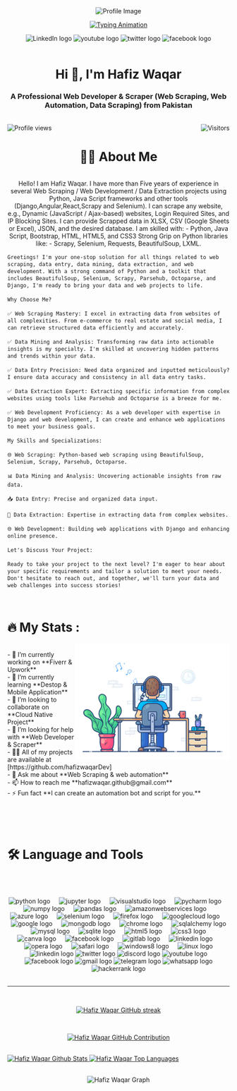 <!DOCTYPE html>
<html lang="en">
<head>
    <meta charset="UTF-8">
    <meta http-equiv="X-UA-Compatible" content="IE=edge">
    <meta name="viewport" content="width=device-width, initial-scale=1.0">
    <!-- Add any additional meta tags, stylesheets, or scripts here -->
</head>
<body>

<div align="center">
    <img height="150" src="https://camo.githubusercontent.com/62da68eb62b1e5f175f7d1f0191dd89a653d7908feb22d37d4a0ab07365d6791/68747470733a2f2f6d656469612e67697068792e636f6d2f6d656469612f4d3967624264396e6244724f5475314d71782f67697068792e676966" alt="Profile Image" />
</div>

<p align="center">
    <a href="https://github.com/hafizwaqarDev">
        <img src="https://readme-typing-svg.herokuapp.com/?font=Fira+Code&weight=600&size=20&lines=Python%20Web%20Developer;Python%20Web%20Scraper;Web%20Automation%20Expert;5%20years%20of%20coding%20experience;Always%20learning%20new%20things&center=true&width=500&height=50" alt="Typing Animation"> 
    </a>
</p>

<div align="center">
    <img src="https://img.shields.io/static/v1?message=LinkedIn&logo=linkedin&label=&color=0077B5&logoColor=white&labelColor=&style=for-the-badge" height="25" alt="LinkedIn logo" />
    <img src="https://img.shields.io/static/v1?message=Youtube&logo=youtube&label=&color=FF0000&logoColor=white&labelColor=&style=for-the-badge" height="25" alt="youtube logo"  />
    <img src="https://img.shields.io/static/v1?message=Twitter&logo=twitter&label=&color=1DA1F2&logoColor=white&labelColor=&style=for-the-badge" height="25" alt="twitter logo"  />
    <img src="https://img.shields.io/static/v1?message=Facebook&logo=facebook&label=&color=1877F2&logoColor=white&labelColor=&style=for-the-badge" height="25" alt="facebook logo"  />
    <!-- Add similar shields for other social media platforms -->
</div>

<br>

<h1 align="center">Hi 👋, I'm Hafiz Waqar</h1>
<h3 align="center">A Professional Web Developer & Scraper (Web Scraping, Web Automation, Data Scraping) from Pakistan</h3>

<br>

<a href="https://github.com/hafizwaqarDev">
    <img align="left" src="https://komarev.com/ghpvc/?username=hafizwaqarDev&label=Profile%20views&color=0e75b6&style=flat" alt="Profile views" />
</a>

<a href="https://github.com/hafizwaqarDev">
    <img align="right" src="https://komarev.com/ghpvc/?username=hafizwaqarDev&label=Visitors&color=0e75b6&style=flat" alt="Visitors" />
</a>

<br>

<h1 align="center">👩‍💻 About Me</h1>

<p align="center">
    <br>Hello! I am Hafiz Waqar. I have more than Five years of experience in several Web Scraping / Web Development / Data Extraction projects using Python, Java Script frameworks and other tools (Django,Angular,React,Scrapy and Selenium). I can scrape any website, e.g., Dynamic (JavaScript / Ajax-based) websites, Login Required Sites, and IP Blocking Sites. I can provide Scrapped data in XLSX, CSV (Google Sheets or Excel), JSON, and the desired database. I am skilled with: - Python, Java Script, Bootstrap, HTML, HTML5, and CSS3 Strong Grip on Python libraries like: - Scrapy, Selenium, Requests, BeautifulSoup, LXML.

    Greetings! I'm your one-stop solution for all things related to web scraping, data entry, data mining, data extraction, and web development. With a strong command of Python and a toolkit that includes BeautifulSoup, Selenium, Scrapy, Parsehub, Octoparse, and Django, I'm ready to bring your data and web projects to life.
    
    Why Choose Me?
    
    ✅ Web Scraping Mastery: I excel in extracting data from websites of all complexities. From e-commerce to real estate and social media, I can retrieve structured data efficiently and accurately.
    
    ✅ Data Mining and Analysis: Transforming raw data into actionable insights is my specialty. I'm skilled at uncovering hidden patterns and trends within your data.
    
    ✅ Data Entry Precision: Need data organized and inputted meticulously? I ensure data accuracy and consistency in all data entry tasks.
    
    ✅ Data Extraction Expert: Extracting specific information from complex websites using tools like Parsehub and Octoparse is a breeze for me.
    
    ✅ Web Development Proficiency: As a web developer with expertise in Django and web development, I can create and enhance web applications to meet your business goals.
    
    My Skills and Specializations:
    
    🌐 Web Scraping: Python-based web scraping using BeautifulSoup, Selenium, Scrapy, Parsehub, Octoparse.
    
    📊 Data Mining and Analysis: Uncovering actionable insights from raw data.
    
    📥 Data Entry: Precise and organized data input.
    
    🔗 Data Extraction: Expertise in extracting data from complex websites.
    
    🌐 Web Development: Building web applications with Django and enhancing online presence.
    
    Let's Discuss Your Project:
    
    Ready to take your project to the next level? I'm eager to hear about your specific requirements and tailor a solution to meet your needs. Don't hesitate to reach out, and together, we'll turn your data and web challenges into success stories!
</p>

<br>

<h1 align="left">🔥 My Stats :</h1>

<p align="left">
    <img align="right" width="350" src="https://raw.githubusercontent.com/jsuarezruiz/jsuarezruiz/master/images/coding.gif" alt="Coding gif" />
    <br>
    - 🔭 I’m currently working on **Fiverr & Upwork**<br>
    - 🌱 I’m currently learning **Destop & Mobile Application**<br>
    - 👯 I’m looking to collaborate on **Cloud Native Project**<br>
    - 🤝 I’m looking for help with **Web Developer & Scraper**<br>
    - 👨‍💻 All of my projects are available at [https://github.com/hafizwaqarDev]<br>
    - 💬 Ask me about **Web Scraping & web automation**<br>
    - 📫 How to reach me **hafizwaqar.github@gmail.com**<br>
    - ⚡ Fun fact **I can create an automation bot and script for you.**<br>
</p>

<br>
<br></br>
<h1 align="left">🛠 Language and Tools</h1>
<br></br>
<div align="center"
    <br></br>
    <img src="https://cdn.jsdelivr.net/gh/devicons/devicon/icons/python/python-original.svg" height="40" alt="python logo"  />
    <img width="12" />
    <img src="https://cdn.jsdelivr.net/gh/devicons/devicon/icons/jupyter/jupyter-original.svg" height="40" alt="jupyter logo"  />
    <img width="12" />
    <img src="https://cdn.jsdelivr.net/gh/devicons/devicon/icons/visualstudio/visualstudio-plain.svg" height="40" alt="visualstudio logo"  />
    <img width="12" />
    <img src="https://cdn.jsdelivr.net/gh/devicons/devicon/icons/pycharm/pycharm-original.svg" height="40" alt="pycharm logo"  />
    <img width="12" />
    <img src="https://cdn.jsdelivr.net/gh/devicons/devicon/icons/numpy/numpy-original.svg" height="40" alt="numpy logo"  />
    <img width="12" />
    <img src="https://cdn.jsdelivr.net/gh/devicons/devicon/icons/pandas/pandas-original.svg" height="40" alt="pandas logo"  />
    <img width="12" />
    <img src="https://cdn.jsdelivr.net/gh/devicons/devicon/icons/amazonwebservices/amazonwebservices-original.svg" height="40" alt="amazonwebservices logo"  />
    <img width="12" />
    <img src="https://cdn.jsdelivr.net/gh/devicons/devicon/icons/azure/azure-original.svg" height="40" alt="azure logo"  />
    <img width="12" />
    <img src="https://cdn.jsdelivr.net/gh/devicons/devicon/icons/selenium/selenium-original.svg" height="40" alt="selenium logo"  />
    <img width="12" />
    <img src="https://cdn.jsdelivr.net/gh/devicons/devicon/icons/firefox/firefox-original.svg" height="40" alt="firefox logo"  />
    <img width="12" />
    <img src="https://cdn.jsdelivr.net/gh/devicons/devicon/icons/googlecloud/googlecloud-original.svg" height="40" alt="googlecloud logo"  />
    <img width="12" />
    <img src="https://cdn.jsdelivr.net/gh/devicons/devicon/icons/google/google-original.svg" height="40" alt="google logo"  />
    <img width="12" />
    <img src="https://cdn.jsdelivr.net/gh/devicons/devicon/icons/mongodb/mongodb-original.svg" height="40" alt="mongodb logo"  />
    <img width="12" />
    <img src="https://cdn.jsdelivr.net/gh/devicons/devicon/icons/chrome/chrome-original.svg" height="40" alt="chrome logo"  />
    <img width="12" />
    <img src="https://cdn.jsdelivr.net/gh/devicons/devicon/icons/sqlalchemy/sqlalchemy-original.svg" height="40" alt="sqlalchemy logo"  />
    <img width="12" />
    <img src="https://cdn.jsdelivr.net/gh/devicons/devicon/icons/mysql/mysql-original.svg" height="40" alt="mysql logo"  />
    <img width="12" />
    <img src="https://cdn.jsdelivr.net/gh/devicons/devicon/icons/sqlite/sqlite-original.svg" height="40" alt="sqlite logo"  />
    <img width="12" />
    <img src="https://cdn.jsdelivr.net/gh/devicons/devicon/icons/html5/html5-original.svg" height="40" alt="html5 logo"  />
    <img width="12" />
    <img src="https://cdn.jsdelivr.net/gh/devicons/devicon/icons/css3/css3-original.svg" height="40" alt="css3 logo"  />
    <img width="12" />
    <img src="https://cdn.jsdelivr.net/gh/devicons/devicon/icons/canva/canva-original.svg" height="40" alt="canva logo"  />
    <img width="12" />
    <img src="https://cdn.jsdelivr.net/gh/devicons/devicon/icons/facebook/facebook-original.svg" height="40" alt="facebook logo"  />
    <img width="12" />
    <img src="https://cdn.jsdelivr.net/gh/devicons/devicon/icons/gitlab/gitlab-original.svg" height="40" alt="gitlab logo"  />
    <img width="12" />
    <img src="https://cdn.jsdelivr.net/gh/devicons/devicon/icons/linkedin/linkedin-original.svg" height="40" alt="linkedin logo"  />
    <img width="12" />
    <img src="https://cdn.jsdelivr.net/gh/devicons/devicon/icons/opera/opera-original.svg" height="40" alt="opera logo"  />
    <img width="12" />
    <img src="https://cdn.jsdelivr.net/gh/devicons/devicon/icons/safari/safari-original.svg" height="40" alt="safari logo"  />
    <img width="12" />
    <img src="https://cdn.jsdelivr.net/gh/devicons/devicon/icons/windows8/windows8-original.svg" height="40" alt="windows8 logo"  />
    <img width="12" />
    <img src="https://cdn.jsdelivr.net/gh/devicons/devicon/icons/linux/linux-original.svg" height="40" alt="linux logo"  />
    <img src="https://raw.githubusercontent.com/maurodesouza/profile-readme-generator/master/src/assets/icons/social/linkedin/default.svg" width="52" height="40"     
    alt="linkedin logo"  />
    <img src="https://raw.githubusercontent.com/maurodesouza/profile-readme-generator/master/src/assets/icons/social/twitter/default.svg" width="52" height="40" 
     alt="twitter logo"  />
    <img src="https://raw.githubusercontent.com/maurodesouza/profile-readme-generator/master/src/assets/icons/social/discord/default.svg" width="52" height="40" 
     alt="discord logo"  />
    <img src="https://raw.githubusercontent.com/maurodesouza/profile-readme-generator/master/src/assets/icons/social/youtube/default.svg" width="52" height="40" 
     alt="youtube logo"  />
    <img src="https://raw.githubusercontent.com/maurodesouza/profile-readme-generator/master/src/assets/icons/social/facebook/default.svg" width="52" height="40" 
   alt="facebook logo"  />
    <img src="https://raw.githubusercontent.com/maurodesouza/profile-readme-generator/master/src/assets/icons/social/gmail/default.svg" width="52" height="40" 
   alt="gmail logo"  />
    <img src="https://raw.githubusercontent.com/maurodesouza/profile-readme-generator/master/src/assets/icons/social/telegram/default.svg" width="52" height="40" 
   alt="telegram logo"  />
    <img src="https://raw.githubusercontent.com/maurodesouza/profile-readme-generator/master/src/assets/icons/social/whatsapp/default.svg" width="52" height="40" 
   alt="whatsapp logo"  />
    <img src="https://raw.githubusercontent.com/maurodesouza/profile-readme-generator/master/src/assets/icons/social/hackerrank/default.svg" width="52" height="40" 
   alt="hackerrank logo"  />
</div>

<br>
<hr/>
<br/>

<p align="center">
    <a href="https://github.com/hafizwaqarDev">
        <img src="https://github-readme-streak-stats.herokuapp.com/?user=hafizwaqarDev&theme=radical&border=7F3FBF&background=0D1117" alt="Hafiz Waqar GitHub streak"/>
    </a>
</p>
<br>
<p align="center">
    <a href="https://github.com/hafizwaqarDev">
        <img src="https://github-profile-summary-cards.vercel.app/api/cards/profile-details?username=hafizwaqarDev&theme=radical" alt="Hafiz Waqar GitHub Contribution"/>
    </a>
</p>
<br>
<a href="https://github.com/hafizwaqarDev">
    <img alt="Hafiz Waqar Github Stats" src="https://denvercoder1-github-readme-stats.vercel.app/api?username=hafizwaqarDev&show_icons=true&count_private=true&theme=react&border_color=7F3FBF&bg_color=0D1117&title_color=F85D7F&icon_color=F8D866" height="192px" width="49.5%"/>
</a>

<a href="https://github.com/hafizwaqarDev">
    <img alt="Hafiz Waqar Top Languages" src="https://denvercoder1-github-readme-stats.vercel.app/api/top-langs/?username=hafizwaqarDev&langs_count=8&layout=compact&theme=react&border_color=7F3FBF&bg_color=0D1117&title_color=F85D7F&icon_color=F8D866" height="192px" width="49.5%"/>
</a>
<br>
<br/>
<p align="center">
<img src="https://github-readme-activity-graph.vercel.app/graph?username=hafizwaqarDev&theme=react" alt="Hafiz Waqar Graph">
</p>
</body>
